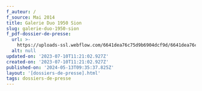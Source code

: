 ```yaml
---
f_auteur: /
f_source: Mai 2014
title: Galerie Duo 1950 Sion
slug: galerie-duo-1950-sion
f_pdf-dossier-de-presse:
  url: >-
    https://uploads-ssl.webflow.com/6641dea76c75d9b6904dcf9d/6641dea76c75d9b6904dd3c4_2014%20N15%20secrets%20de%20l%27arolle%20(G.pdf
  alt: null
updated-on: '2023-07-10T11:21:02.927Z'
created-on: '2023-07-10T11:21:02.927Z'
published-on: '2024-05-13T09:35:37.825Z'
layout: '[dossiers-de-presse].html'
tags: dossiers-de-presse
---
```



